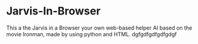 # Jarvis-In-Browser
This a the Jarvis in a Browser your own web-based helper AI based on the movie Ironman, made by using python and HTML.
dgfgdfgdfgdfgdgf